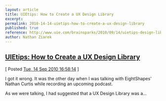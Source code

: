 ```yaml
---
layout: article
title: UIEtips: How to Create a UX Design Library
excerpt: 
permalink: 2010-14-14-uietips-how-to-create-a-ux-design-library
published: true
reference: http://www.uie.com/brainsparks/2010/09/14/uietips-design-library/
author: Nathan Ziarek
---
```


## [UIEtips: How to Create a UX Design Library][0]  
\[ Posted [Tue, 14 Sep 2010 16:58:14][1] \]

I got it wrong. It was the other day when I was talking with EightShapes' Nathan Curtis while recording an upcoming podcast. 

As we were talking, I had suggested that a UX Design Library was a...



[0]: http://www.uie.com/brainsparks/2010/09/14/uietips-design-library/
[1]: http://nathanziarek.tumblr.com/post/1122826501